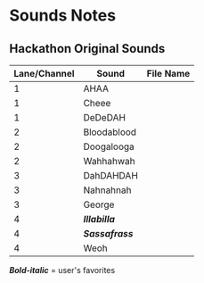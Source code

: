 # Sounds Notes

## Hackathon Original Sounds

Lane/Channel | Sound | File Name
-------------|-------|----------
 1 | AHAA |
1 | Cheee |
1 | DeDeDAH |
2 | Bloodablood |
2 | Doogalooga | 
2 | Wahhahwah |
3 | DahDAHDAH |
3 | Nahnahnah |
3 | George |
4 | **_Illabilla_** |
4 | **_Sassafrass_** |
4 | Weoh |

**_Bold-italic_** = user's favorites

